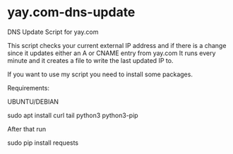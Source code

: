 # yay.com-dns-update
DNS Update Script for yay.com

This script checks your current external IP address and if there is a change since it updates either an A or CNAME entry from yay.com
It runs every minute and it creates a file to write the last updated IP to.

If you want to use my script you need to install some packages.

Requirements:

UBUNTU/DEBIAN

sudo apt install curl tail python3 python3-pip

After that run

sudo pip install requests
